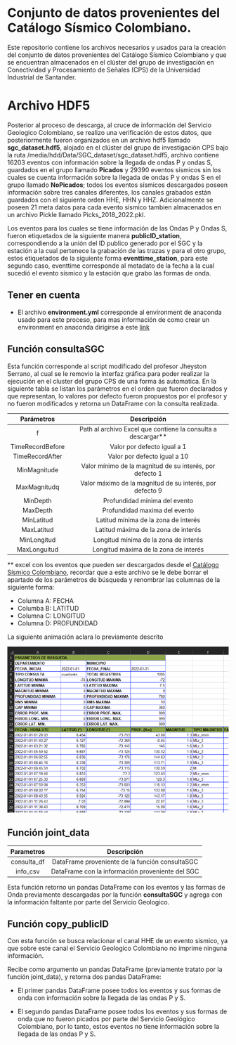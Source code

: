 # **Conjunto de datos provenientes del Catálogo Sísmico Colombiano.**

Este repositorio contiene los archivos necesarios y usados para la creación del conjunto de datos provenientes del Catálogo Sísmico Colombiano y que se encuentran almacenados en el clúster del grupo de investigación en Conectividad y Procesamiento de Señales (CPS) de la Universidad Industrial de Santander.

# Archivo HDF5

Posterior al proceso de descarga, al cruce de información del Servicio Geologico Colombiano, se realizo una verificación de estos datos, que posteriormente fueron organizados en un archivo hdf5 llamado **sgc_dataset.hdf5**, alojado en el clúster del grupo de investigación CPS bajo la ruta /media/hdd/Data/SGC_dataset/sgc_dataset.hdf5, archivo contiene 16203 eventos con información sobre la llegada de ondas P y ondas S, guardados en el grupo llamado **Picados** y 29390 eventos sísmicos sin los cuales se cuenta información sobre la llegada de ondas P y ondas S en el grupo llamado **NoPicados**; todos los eventos sísmicos descargados poseen información sobre tres canales diferentes, los canales grabados están guardados con el siguiente orden HHE, HHN y HHZ. Adicionalmente se poseen 21 meta datos para cada evento sismico tambien almacenados en un archivo Pickle llamado Picks_2018_2022.pkl.

Los eventos para los cuales se tiene información de las Ondas P y Ondas S, fueron etiquetados de la siguiente manera **publicID_station**, correspondiendo a la unión del ID publico generado por el SGC y la estación a la cual pertenece la grabación de las trazas y para el otro grupo, estos etiquetados de la siguiente forma **eventtime_station**, para este segundo caso, eventtime corresponde al metadato de la fecha a la cual sucedió el evento sísmico y la estación que grabo las formas de onda.

## **Tener en cuenta**
-  El archivo **environment.yml** corresponde al environment de anaconda usado para este proceso, para mas información de como crear un environment en anaconda dirigirse a este [link](https://docs.conda.io/projects/conda/en/latest/user-guide/tasks/manage-environments.html#creating-an-environment-from-an-environment-yml-file)


## Función **consultaSGC** 

Esta función corresponde al script modificado del profesor Jheyston Serrano, al cual se le removio la interfaz gráfica para poder realizar la ejecución en el cluster del grupo CPS de una forma ás automatica. En la siguiente tabla se listan los parámetros en el orden que fueron declarados y que representan, lo valores por defecto fueron propuestos por el profesor y no fueron modificados y retorna un DataFrame con la consulta realizada.


|     Parámetros    |                         Descripción                        |
|:----------------:|:----------------------------------------------------------:|
|         f        | Path al archivo Excel que contiene la consulta a descargar** |
| TimeRecordBefore |                 Valor por defecto igual a 1                |
|  TimeRecordAfter |                Valor por defecto igual a 10                |
|   MinMagnitude   |  Valor mínimo de la magnitud de su interés, por defecto 1  |
|   MaxMagnitudq   |  Valor máximo de la magnitud de su interés, por defecto 9  |
|     MinDepth     |                Profundidad mínima del evento               |
|     MaxDepth     |                Profundidad maxima del evento               |
|    MinLatitud    |            Latitud mínima de la zona de interés            |
|    MaxLatitud    |            Latitud máxima de la zona de interés            |
|    MinLongitud   |            Longitud mínima de la zona de interés           |
|   MaxLonguitud   |            Longitud máxima de la zona de interés           |

** excel con los eventos que pueden ser descargados desde el [Catálogo Sísmico Colombiano](http://bdrsnc.sgc.gov.co/paginas1/catalogo/Consulta_Experta_Seiscomp/consultaexperta.php), recordar que a este archivo se le debe borrar el apartado de los parámetros de búsqueda y renombrar las columnas de la siguiente forma:
- Columna A: FECHA  
- Columba B: LATITUD
- Columna C: LONGITUD
- Columna D: PROFUNDIDAD

La siguiente animación aclara lo previamente descrito


![animación](Proceso_descarga_sgc/Imagenes/config_excel.gif )

 

## Función **joint_data**
|  Parametros |                                          Descripción                                          |
|:-----------:|:---------------------------------------------------------------------------------------------:|
| consulta_df |                 DataFrame proveniente de la función consultaSGC                |
|   info_csv  |                        DataFrame con la información proveniente del SGC                       |

Esta función retorno un pandas DataFrame con los eventos y las formas de Onda previamente descargadas por la función **consultaSGC** y agrega con la información faltante por parte del Servicio Geologico.

## Función **copy_publicID**

Con esta función se busca relacionar el canal HHE de un evento sismico, ya que sobre este canal el Servicio Geologico Colombiano no imprime ninguna información.

Recibe como argumento un pandas DataFrame (previamente tratato por la función joint_data), y retorna dos pandas DataFrame:

- El primer pandas DataFrame posee todos los eventos y sus formas de onda con información sobre la llegada de las ondas P y S.

- El segundo pandas DataFrame posee todos los eventos y sus formas de onda que no fueron picados por parte del Servicio Geológico Colombiano, por lo tanto, estos eventos no tiene información sobre la llegada de las ondas P y S.


